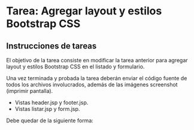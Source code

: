 <h1 aling="center">Tarea: Agregar layout y estilos Bootstrap CSS</h1>
<h2>Instrucciones de tareas</h2>
<p>El objetivo de la tarea consiste en modificar la tarea anterior para agregar layout y estilos Bootstrap CSS en el listado y formulario.</p>
<p>Una vez terminada y probada la tarea deberán enviar el código fuente de todos los archivos involucrados, además de las imágenes screenshot (imprimir pantalla).</p>

- Vistas header.jsp y footer.jsp.
- Vistas listar.jsp y form.jsp.

<p>Debe quedar de la siguiente forma:</p>
